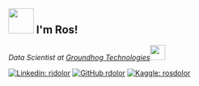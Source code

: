<h2> <img src="https://media.giphy.com/media/MEFVcuRIoVETUMYZEe/giphy.gif" width="50"> I'm Ros! </h2>

<p><em>Data Scientist at <a href="https://www.ghtinc.com">Groundhog Technologies</a><img src="https://media.giphy.com/media/QXhSr6NDR4F5t69GL8/giphy.gif" width="30">
</em></p>

[![Linkedin: rjdolor](https://img.shields.io/badge/-rjdolor-blue?style=flat-square&logo=Linkedin&logoColor=white&link=https://www.linkedin.com/in/rjdolor/)](https://www.linkedin.com/in/rjdolor/)<!--[![GitHub: rdolor](https://img.shields.io/badge/-rdolor-gray?style=flat-square&logo=GitHub&logoColor=white&link=https://github.com/rdolor)](https://github.com/rdolor)-->
[![GitHub rdolor](https://img.shields.io/github/followers/rdolor?label=follow&style=social)](https://github.com/rdolor)
[![Kaggle: rosdolor](https://img.shields.io/badge/-rosdolor-orange?style=flat-square&logo=Kaggle&logoColor=blue&link=https://www.kaggle.com/rosdolor&style=social)](https://www.kaggle.com/rosdolor)

<!--

### Hi there 👋

**rdolor/rdolor** is a ✨ _special_ ✨ repository because its `README.md` (this file) appears on your GitHub profile.

Here are some ideas to get you started:

- 🔭 I’m currently working on ...
- 🌱 I’m currently learning ...
- 👯 I’m looking to collaborate on ...
- 🤔 I’m looking for help with ...
- 💬 Ask me about ...
- 📫 How to reach me: ...
- 😄 Pronouns: ...
- ⚡ Fun fact: ...
-->
